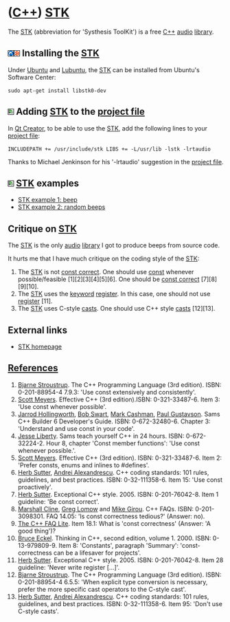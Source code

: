 # ([C++](Cpp.md)) [STK](CppStk.md)

The [STK](CppStk.md) (abbreviation for 'Systhesis ToolKit') is a free
[C++](Cpp.md) [audio](CppAudio.md) [library](CppLibrary.md).

## ![Lubuntu](PicLubuntu.png)![Ubuntu](PicUbuntu.png) Installing the [STK](CppStk.md)

Under [Ubuntu](CppUbuntu.md) and [Lubuntu](CppLubuntu.md), the
[STK](CppStk.md) can be installed from Ubuntu's Software Center:

```
sudo apt-get install libstk0-dev
```
## ![Qt Creator](PicQtCreator.png) Adding [STK](CppStk.md) to the [project file](CppQtProjectFile.md)

In [Qt Creator](CppQtCreator.md), to be able to use the
[STK](CppStk.md), add the following lines to your [project
file](CppQtProjectFile.md):

```
INCLUDEPATH += /usr/include/stk LIBS += -L/usr/lib -lstk -lrtaudio
```

Thanks to Michael Jenkinson for his '-lrtaudio' suggestion in the
[project file](CppQtProjectFile.md).

## ![Qt Creator](PicQtCreator.png) [STK](CppStk.md) examples

-   [STK example 1: beep](CppStkExample1.md)
-   [STK example 2: random beeps](CppStkExample2.md)

## Critique on [STK](CppStk.md)

The [STK](CppStk.md) is the only [audio](CppAudio.md)
[library](CppLibrary.md) I got to produce beeps from source code.

It hurts me that I have much critique on the coding style of the
[STK](CppStk.md):

1.  The [STK](CppStk.md) is not [const correct](CppConstCorrect.md). One should use [const](CppConst.md) whenever possible/feasible \[1\]\[2\]\[3\]\[4\]\[5\]\[6\]. One should be [const correct](CppConstCorrect.md) \[7\]\[8\]\[9\]\[10\].
2.  The [STK](CppStk.md) uses the [keyword](CppKeyword.md) [register](CppRegister.md). In this case, one should not use [register](CppRegister.md) \[11\].
3.  The [STK](CppStk.md) uses C-style [casts](CppCast.md). One should use C++ style [casts](CppCast.md) \[12\]\[13\].

## External links

-   [STK homepage](https://ccrma.stanford.edu/software/stk/index.html)

## [References](CppReferences.md)

1.  [Bjarne Stroustrup](CppBjarneStroustrup.md). The C++ Programming Language (3rd edition). ISBN: 0-201-88954-4 7.9.3: 'Use const extensively and consistently'.
2.  [Scott Meyers](CppScottMeyers.md). Effective C++ (3rd edition).ISBN: 0-321-33487-6. Item 3: 'Use const whenever possible'.
3.  [Jarrod Hollingworth](CppJarrodHollingworth.md), [Bob Swart](CppBobSwart.md), [Mark Cashman](CppMarkCashman.md), [Paul Gustavson](CppPaulGustavson.md). Sams C++ Builder 6 Developer's Guide. ISBN: 0-672-32480-6. Chapter 3: 'Understand and use const in your code'.
4.  [Jesse Liberty](CppJesseLiberty.md). Sams teach yourself C++ in 24 hours. ISBN: 0-672-32224-2. Hour 8, chapter 'Const member functions': 'Use const whenever possible.'.
5.  [Scott Meyers](CppScottMeyers.md). Effective C++ (3rd edition). ISBN: 0-321-33487-6. Item 2: 'Prefer consts, enums and inlines to \#defines'.
6.  [Herb Sutter](CppHerbSutter.md), [Andrei Alexandrescu](CppAndreiAlexandrescu.md). C++ coding standards: 101 rules, guidelines, and best practices. ISBN: 0-32-111358-6. Item 15: 'Use const proactively'.
7.  [Herb Sutter](CppHerbSutter.md). Exceptional C++ style. 2005. ISBN: 0-201-76042-8. Item 1 guideline: 'Be const correct'.
8.  [Marshall Cline](CppMarshallCline.md), [Greg Lomow](CppGregLomow.md) and [Mike Girou](CppMikeGirou.md). C++ FAQs. ISBN: 0-201-3098301. FAQ 14.05: 'Is const correctness tedious?' (Answer: no).
9.  [The C++ FAQ Lite](https://isocpp.org/wiki/faq/const-correctness#overview-const). Item 18.1: What is 'const correctness' (Answer: 'A good thing')?
10. [Bruce Eckel](CppBruceEckel.md). Thinking in C++, second edition, volume 1. 2000. ISBN: 0-13-979809-9. Item 8: 'Constants', paragraph 'Summary': 'const-correctness can be a lifesaver for projects'.
11. [Herb Sutter](CppHerbSutter.md). Exceptional C++ style. 2005. ISBN: 0-201-76042-8. Item 28 guideline: 'Never write register \[...\]'.
12. [Bjarne Stroustrup](CppBjarneStroustrup.md). The C++ Programming Language (3rd edition). ISBN: 0-201-88954-4 6.5.5: 'When explicit type conversion is necessary, prefer the more specific cast operators to the C-style cast'.
13. [Herb Sutter](CppHerbSutter.md), [Andrei Alexandrescu](CppAndreiAlexandrescu.md). C++ coding standards: 101 rules, guidelines, and best practices. ISBN: 0-32-111358-6. Item 95: 'Don't use C-style casts'.
